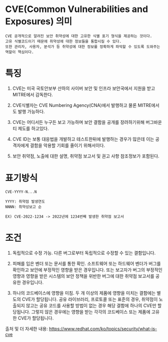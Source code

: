 # CVE(Common Vulnerabilities and Exposures) 의미
 
    CVE 공개적으로 알려진 보안 취약성에 대한 고유한 식별 표기 형식을 제공하는 것이다. 
    고유 식별코드이기 때문에 취약성에 대한 정보들을 통합시킬 수 있다. 
    또한 관리자, 사용자, 분석가 등 취약성에 대한 정보를 정확하게 파악할 수 있도록 도와주는 역할이 핵심이다.

# 특징
1. CVE는 미국 국토안보부 산하의 사이버 보안 및 인프라 보안국에서 지원을 받고 MITRE에서 감독한다.

2. CVE식별자는 CVE Numbering Agency(CNA)에서 발행하고 물론 MITRE에서도 발행 가능하다.

3. CVE는 어디서든 누구든 보고 가능하며 보안 결함을 공개를 장려하기위해 버그바운티 제도를 하고있다. 

4. CVE ID는 보통 대응법을 개발하고 테스트한뒤에 발행하는 경우가 많은데
이는 공격자에게 결함을 악용할 기회를 줄이기 위해서이다.

5. 보안 취약점, 노출에 대한 설명, 취약점 보고서 및 권고 사항 참조정보가 포함된다.

#  표기방식

    CVE-YYYY-N...N

    YYYY: 취약점 발생연도
    NNNN: 취약성보고 순
   
    EX) CVE-2022-1234 -> 2022년에 1234번째 발생한 취약점 보고서

# 조건

1. 독립적으로 수정 가능.
다른 버그로부터 독립적으로 수정할 수 있는 결함입니다.

2. 피해를 입은 벤더 또는 문서를 통한 확인.
소프트웨어 또는 하드웨어 벤더가 버그를 확인하고 보안에 부정적인 영향을 받은 경우입니다. 또는 보고자가 버그의 부정적인 영향과 영향을 받은 시스템의 보안 정책을 위반한 버그에 대한 취약점 보고서를 공유한 경우입니다.

3. 하나의 코드베이스에 영향을 미침.
두 개 이상의 제품에 영향을 미치는 결함에는 별도의 CVE가 할당됩니다. 공유 라이브러리, 프로토콜 또는 표준의 경우, 취약점이 노출되지 않고는 공유 코드를 사용할 방법이 없는 경우 해당 결함에 하나의 CVE만 할당됩니다. 그렇지 않은 경우에는 영향을 받는 각각의 코드베이스 또는 제품에 고유한 CVE가 할당됩니다.




















출처 및 더 자세한 내용: https://www.redhat.com/ko/topics/security/what-is-cve